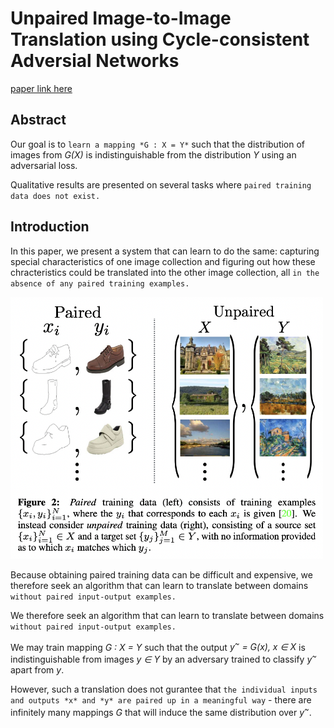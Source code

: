 
# Unpaired Image-to-Image Translation using Cycle-consistent Adversial Networks

[paper link here](https://openaccess.thecvf.com/content_ICCV_2017/papers/Zhu_Unpaired_Image-To-Image_Translation_ICCV_2017_paper.pdf)

## Abstract

Our goal is to `learn a mapping *G : X = Y*` such that the distribution of images from
*G(X)* is indistinguishable from the distribution *Y* using an adversarial loss.

Qualitative results are presented on several tasks where `paired training data does not exist.`

## Introduction

In this paper, we present a system that can learn to do the same:
capturing special characteristics of one image collection and figuring out how
these chracteristics could be translated into the other image collection,
all `in the absence of any paired training examples.`

<img src="https://github.com/0nandon/2022_CVLAB_WINTER_STUDY/blob/main/photo/Imagegeneration_3_1.png" width=500>

Because obtaining paired training data can be difficult and expensive,
we therefore seek an algorithm that can learn to translate between domains
`without paired input-output examples.`

We therefore seek an algorithm that can learn to translate between domains
`without paired input-output examples.` 

We may train mapping *G : X = Y* such that the output *y<sup>~</sup> = G(x), x ∈ X* is indistinguishable
from images *y ∈ Y* by an adversary trained to classify *y<sup>~</sup>* apart from *y*.

However, such a translation does not gurantee that `the individual inputs and outputs *x* and *y* are paired up
in a meaningful way` - there are infinitely many mappings *G* that will induce the same distribution over *y<sup>~</sup>*.
